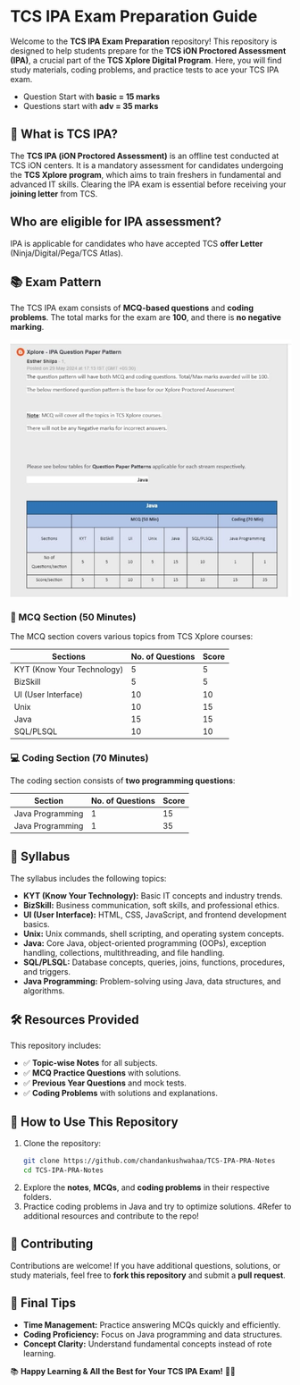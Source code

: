 # TCS IPA Exam Preparation Guide
Welcome to the **TCS IPA Exam Preparation** repository! This repository is designed to help students prepare for the **TCS iON Proctored Assessment (IPA)**, a crucial part of the **TCS Xplore Digital Program**. Here, you will find study materials, coding problems, and practice tests to ace your TCS IPA exam.

- Question Start with **basic = 15 marks**
- Questions start with **adv = 35 marks**

## 📌 What is TCS IPA?
The **TCS IPA (iON Proctored Assessment)** is an offline test conducted at TCS iON centers. It is a mandatory assessment for candidates undergoing the **TCS Xplore program**, which aims to train freshers in fundamental and advanced IT skills. Clearing the IPA exam is essential before receiving your **joining letter** from TCS.

## Who are eligible for IPA assessment?
IPA is applicable for candidates who have accepted TCS **offer Letter** (Ninja/Digital/Pega/TCS Atlas).
 
## 📚 Exam Pattern
The TCS IPA exam consists of **MCQ-based questions** and **coding problems**. The total marks for the exam are **100**, and there is **no negative marking**.

![cac](doc/syllabus.jpg)

### 📝 MCQ Section (50 Minutes)

The MCQ section covers various topics from TCS Xplore courses:

| Sections      | No. of Questions | Score |
|--------------|----------------|------|
| KYT (Know Your Technology) | 5 | 5 |
| BizSkill     | 5 | 5 |
| UI (User Interface) | 10 | 10 |
| Unix        | 10 | 15 |
| Java        | 15 | 15 |
| SQL/PLSQL   | 10 | 10 |

### 💻 Coding Section (70 Minutes)
The coding section consists of **two programming questions**:

| Section          | No. of Questions | Score |
|----------------|----------------|------|
| Java Programming | 1 | 15 |
| Java Programming | 1 | 35 |

## 📖 Syllabus
The syllabus includes the following topics:

- **KYT (Know Your Technology):** Basic IT concepts and industry trends.
- **BizSkill:** Business communication, soft skills, and professional ethics.
- **UI (User Interface):** HTML, CSS, JavaScript, and frontend development basics.
- **Unix:** Unix commands, shell scripting, and operating system concepts.
- **Java:** Core Java, object-oriented programming (OOPs), exception handling, collections, multithreading, and file handling.
- **SQL/PLSQL:** Database concepts, queries, joins, functions, procedures, and triggers.
- **Java Programming:** Problem-solving using Java, data structures, and algorithms.

## 🛠 Resources Provided
This repository includes:
- ✅ **Topic-wise Notes** for all subjects.
- ✅ **MCQ Practice Questions** with solutions.
- ✅ **Previous Year Questions** and mock tests.
- ✅ **Coding Problems** with solutions and explanations.

## 🚀 How to Use This Repository
1. Clone the repository:
   ```sh
   git clone https://github.com/chandankushwahaa/TCS-IPA-PRA-Notes
   cd TCS-IPA-PRA-Notes
   ```
2. Explore the **notes**, **MCQs**, and **coding problems** in their respective folders.
3. Practice coding problems in Java and try to optimize solutions.
4Refer to additional resources and contribute to the repo!

## 🤝 Contributing
Contributions are welcome! If you have additional questions, solutions, or study materials, feel free to **fork this repository** and submit a **pull request**.

## 🎯 Final Tips
- **Time Management:** Practice answering MCQs quickly and efficiently.
- **Coding Proficiency:** Focus on Java programming and data structures.
- **Concept Clarity:** Understand fundamental concepts instead of rote learning.


📚 **Happy Learning & All the Best for Your TCS IPA Exam!** 🎯🚀
